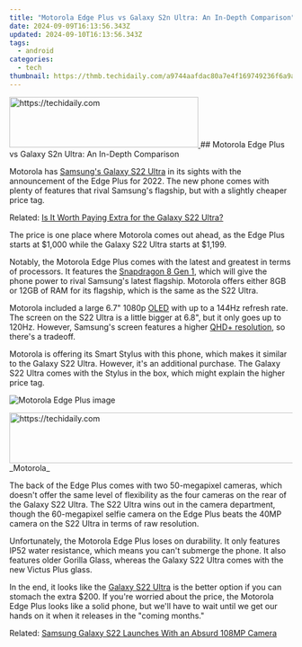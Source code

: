 ```yaml
---
title: "Motorola Edge Plus vs Galaxy S2n Ultra: An In-Depth Comparison"
date: 2024-09-09T16:13:56.343Z
updated: 2024-09-10T16:13:56.343Z
tags:
  - android
categories:
  - tech
thumbnail: https://thmb.techidaily.com/a9744aafdac80a7e4f169749236f6a9a3444533f48662a5ae5f051ec41bdae27.jpg
---
```


<!-- affiliate ads begin -->
<a href="https://aligracehair.sjv.io/c/5597632/2115948/19272" target="_top" id="2115948">
  <img src="//a.impactradius-go.com/display-ad/19272-2115948" border="0" alt="https://techidaily.com" width="336" height="90"/>
</a>
<img height="0" width="0" src="https://aligracehair.sjv.io/i/5597632/2115948/19272" style="position:absolute;visibility:hidden;" border="0" />
<!-- affiliate ads end -->
## Motorola Edge Plus vs Galaxy S2n Ultra: An In-Depth Comparison

Motorola has [Samsung's Galaxy S22 Ultra](https://buynow-info.techidaily.com/mobvoi-ticwatch-pro-with-lte-an-in-depth-evaluation-of-the-ultimate-smartwatch-experience/) in its sights with the announcement of the Edge Plus for 2022\. The new phone comes with plenty of features that rival Samsung's flagship, but with a slightly cheaper price tag.

Related: [Is It Worth Paying Extra for the Galaxy S22 Ultra?](https://buynow-info.techidaily.com/mobvoi-ticwatch-pro-with-lte-an-in-depth-evaluation-of-the-ultimate-smartwatch-experience/) 

 The price is one place where Motorola comes out ahead, as the Edge Plus starts at $1,000 while the Galaxy S22 Ultra starts at $1,199.

 Notably, the Motorola Edge Plus comes with the latest and greatest in terms of processors. It features the [Snapdragon 8 Gen 1](https://instagram-clips.techidaily.com/a-detailed-walkthrough-for-integrating-instagram-effects-on-archive-media-for-2024/), which will give the phone power to rival Samsung's latest flagship. Motorola offers either 8GB or 12GB of RAM for its flagship, which is the same as the S22 Ultra.

 Motorola included a large 6.7" 1080p [OLED](https://review-topics.techidaily.com/mkv-to-sony-xperia-5-v-converter-convert-mkv-for-sony-xperia-5-v-by-aiseesoft-video-converter-play-mkv-on-android/) with up to a 144Hz refresh rate. The screen on the S22 Ultra is a little bigger at 6.8", but it only goes up to 120Hz. However, Samsung's screen features a higher [QHD+ resolution](https://eaxpv-info.techidaily.com/new-2024-approved-how-to-binge-worthy-music-reaction-videos-on-youtube/), so there's a tradeoff.

 Motorola is offering its Smart Stylus with this phone, which makes it similar to the Galaxy S22 Ultra. However, it's an additional purchase. The Galaxy S22 Ultra comes with the Stylus in the box, which might explain the higher price tag.

![Motorola Edge Plus image](https://static1.howtogeekimages.com/wordpress/wp-content/uploads/2022/02/motorola-edge-2022-image.jpg) 

<!-- affiliate ads begin -->
<a href="https://ephamedtechinc.pxf.io/c/5597632/2136623/26400" target="_top" id="2136623">
  <img src="//a.impactradius-go.com/display-ad/26400-2136623" border="0" alt="https://techidaily.com" width="728" height="90"/>
</a>
<img height="0" width="0" src="https://ephamedtechinc.pxf.io/i/5597632/2136623/26400" style="position:absolute;visibility:hidden;" border="0" />
<!-- affiliate ads end -->
_Motorola_

 The back of the Edge Plus comes with two 50-megapixel cameras, which doesn't offer the same level of flexibility as the four cameras on the rear of the Galaxy S22 Ultra. The S22 Ultra wins out in the camera department, though the 60-megapixel selfie camera on the Edge Plus beats the 40MP camera on the S22 Ultra in terms of raw resolution.

 Unfortunately, the Motorola Edge Plus loses on durability. It only features IP52 water resistance, which means you can't submerge the phone. It also features older Gorilla Glass, whereas the Galaxy S22 Ultra comes with the new Victus Plus glass.

 In the end, it looks like the [Galaxy S22 Ultra](https://some-skills.techidaily.com/total-gaze-coverage-camera-analysis-for-2024/) is the better option if you can stomach the extra $200\. If you're worried about the price, the Motorola Edge Plus looks like a solid phone, but we'll have to wait until we get our hands on it when it releases in the "coming months."

Related: [Samsung Galaxy S22 Launches With an Absurd 108MP Camera](https://some-skills.techidaily.com/total-gaze-coverage-camera-analysis-for-2024/)

<ins class="adsbygoogle"
     style="display:block"
     data-ad-format="autorelaxed"
     data-ad-client="ca-pub-7571918770474297"
     data-ad-slot="1223367746"></ins>



<ins class="adsbygoogle"
     style="display:block"
     data-ad-client="ca-pub-7571918770474297"
     data-ad-slot="8358498916"
     data-ad-format="auto"
     data-full-width-responsive="true"></ins>


